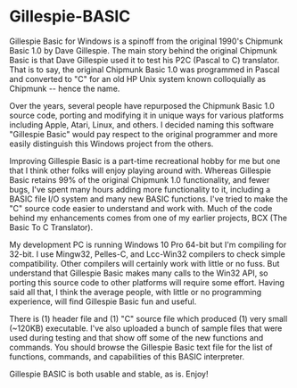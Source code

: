 # Gillespie-BASIC

Gillespie Basic for Windows is a spinoff from the original 1990's Chipmunk Basic 1.0 by Dave Gillespie.  The main story behind the original Chipmunk Basic is that Dave Gillespie used it to test his P2C (Pascal to C) translator. That is to say, the original Chipmunk Basic 1.0 was programmed in Pascal and converted to "C" for an old HP Unix system known colloquially as Chipmunk -- hence the name.  

Over the years, several people have repurposed the Chipmunk Basic 1.0 source code, porting and modifying it in unique ways for various platforms including Apple, Atari, Linux, and others.  I decided naming this software "Gillespie Basic" would pay respect to the original programmer and more easily distinguish this Windows project from the others.

Improving Gillespie Basic is a part-time recreational hobby for me but one that I think other folks will enjoy playing around with. Whereas Gillespie Basic retains 99% of the original Chipmunk 1.0 functionality, and fewer bugs, I've spent many hours adding more functionality to it, including a BASIC file I/O system and many new BASIC functions. I've tried to make the "C" source code easier to understand and work with.  Much of the code behind my enhancements comes from one of my earlier projects, BCX (The Basic To C Translator). 

My development PC is running Windows 10 Pro 64-bit but I'm compiling for 32-bit.  I use Mingw32, Pelles-C, and Lcc-Win32 compilers to
check simple compatibility. Other compilers will certainly work with little or no fuss. But understand that Gillespie Basic makes many
calls to the Win32 API, so porting this source code to other platforms will require some effort.  Having said all that, I think the
average people, with little or no programming experience, will find Gillespie Basic fun and useful. 

There is (1) header file and (1) "C" source file which produced (1) very small (~120KB) executable.  I've also uploaded a bunch of sample
files that were used during testing and that show off some of the new functions and commands.  You should browse the Gillespie Basic text
file for the list of functions, commands, and capabilities of this BASIC interpreter.

Gillespie BASIC is both usable and stable, as is.  Enjoy!
